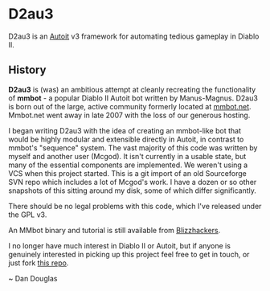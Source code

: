 # D2au3 #

D2au3 is an [Autoit](http://www.autoitscript.com) v3 framework for automating tedious gameplay in Diablo II.

## History ##

**D2au3** is (was) an ambitious attempt at cleanly recreating the functionality of **mmbot** - a popular Diablo II Autoit bot written by Manus-Magnus. D2au3 is born out of the large, active community formerly located at [mmbot.net](http://www.mmbot.net). Mmbot.net went away in late 2007 with the loss of our generous hosting.

I began writing D2au3 with the idea of creating an mmbot-like bot that would be highly modular and extensible directly in Autoit, in contrast to mmbot's "sequence" system. The vast majority of this code was written by myself and another user (Mcgod).  It isn't currently in a usable state, but many of the essential components are implemented. We weren't using a VCS when this project started. This is a git import of an old Sourceforge SVN repo which includes a lot of Mcgod's work. I have a dozen or so other snapshots of this sitting around my disk, some of which differ significantly.

There should be no legal problems with this code, which I've released under the GPL v3.

An MMbot binary and tutorial is still available from [Blizzhackers](http://www.blizzhackers.cc/viewtopic.php?f=171&t=304974).

I no longer have much interest in Diablo II or Autoit, but if anyone is genuinely interested in picking up this project feel free to get in touch, or just fork [this repo](https://github.com/ormaaj/d2au3).

~ Dan Douglas
